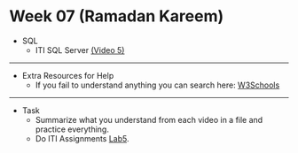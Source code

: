 # Week 07 (Ramadan Kareem)
   - SQL 
      - ITI SQL Server [(Video 5)](https://youtube.com/playlist?list=PLYpJKvLDuJhgMzOXRwUJ2_ZlVt3zSh8PA&si=Hq9cy34qaT9fGehN)
---
  - Extra Resources for Help
     - If you fail to understand anything you can search here: [W3Schools](https://www.w3schools.com/sql/)
---
- Task
    - Summarize what you understand from each video in a file and practice everything.
    - Do ITI Assignments [Lab5](https://docs.google.com/document/d/1PZU-Ojt9a0KvYB5gUgYL97nckyqpMWpl/edit?usp=sharing&ouid=111424792071428011857&rtpof=true&sd=true).
